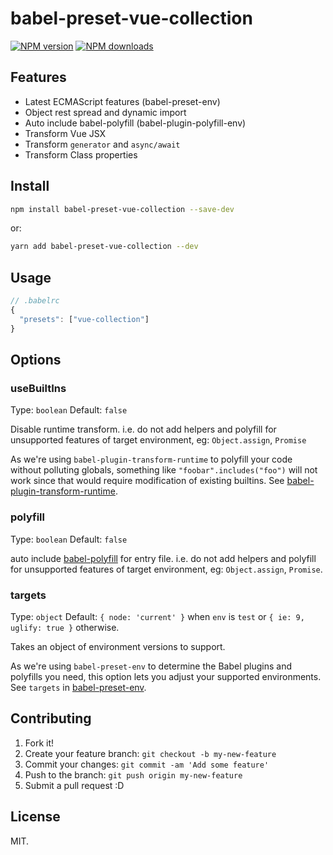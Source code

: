 # babel-preset-vue-collection

[![NPM version](https://img.shields.io/npm/v/babel-preset-vue-collection.svg?style=flat)](https://npmjs.com/package/babel-preset-vue-collection) [![NPM downloads](https://img.shields.io/npm/dm/babel-preset-vue-collection.svg?style=flat)](https://npmjs.com/package/babel-preset-vue-collection)

## Features

- Latest ECMAScript features (babel-preset-env)
- Object rest spread and dynamic import
- Auto include babel-polyfill (babel-plugin-polyfill-env)
- Transform Vue JSX
- Transform `generator` and `async/await`
- Transform Class properties

## Install

```bash
npm install babel-preset-vue-collection --save-dev
```

or:

```bash
yarn add babel-preset-vue-collection --dev
```

## Usage

```js
// .babelrc
{
  "presets": ["vue-collection"]
}
```

## Options

### useBuiltIns

Type: `boolean`
Default: `false`

Disable runtime transform. i.e. do not add helpers and polyfill for unsupported features of target environment, eg: `Object.assign`, `Promise`

As we're using `babel-plugin-transform-runtime` to polyfill your code without polluting globals, something like `"foobar".includes("foo")` will not work since that would require modification of existing builtins. See [babel-plugin-transform-runtime](https://www.npmjs.com/package/babel-plugin-transform-runtime).

### polyfill

Type: `boolean`
Default: `false`

auto include [babel-polyfill](https://www.npmjs.com/package/babel-polyfill) for entry file. i.e. do not add helpers and polyfill for unsupported features of target environment, eg: `Object.assign`, `Promise`.

### targets

Type: `object`
Default: `{ node: 'current' }` when `env` is `test` or `{ ie: 9, uglify: true }` otherwise.

Takes an object of environment versions to support.

As we're using `babel-preset-env` to determine the Babel plugins and polyfills you need, this option lets you adjust your supported environments. See `targets` in [babel-preset-env](https://github.com/babel/babel-preset-env).

## Contributing

1. Fork it!
2. Create your feature branch: `git checkout -b my-new-feature`
3. Commit your changes: `git commit -am 'Add some feature'`
4. Push to the branch: `git push origin my-new-feature`
5. Submit a pull request :D

## License

MIT.
